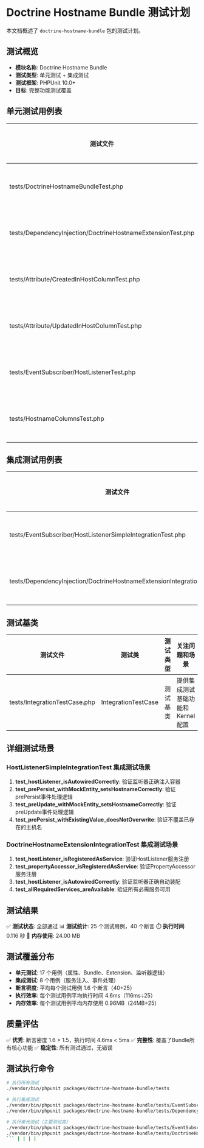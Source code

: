 # Doctrine Hostname Bundle 测试计划

本文档概述了 `doctrine-hostname-bundle` 包的测试计划。

## 测试概览

- **模块名称**: Doctrine Hostname Bundle
- **测试类型**: 单元测试 + 集成测试
- **测试框架**: PHPUnit 10.0+
- **目标**: 完整功能测试覆盖

## 单元测试用例表

| 测试文件 | 测试类 | 关注问题和场景 | 完成情况 | 测试通过 |
|---|-----|---|----|----|
| tests/DoctrineHostnameBundleTest.php | DoctrineHostnameBundleTest | Bundle依赖关系验证 | ✅ 已完成 | ✅ 测试通过 |
| tests/DependencyInjection/DoctrineHostnameExtensionTest.php | DoctrineHostnameExtensionTest | 服务配置加载验证 | ✅ 已完成 | ✅ 测试通过 |
| tests/Attribute/CreatedInHostColumnTest.php | CreatedInHostColumnTest | 属性定义和配置验证 | ✅ 已完成 | ✅ 测试通过 |
| tests/Attribute/UpdatedInHostColumnTest.php | UpdatedInHostColumnTest | 属性定义和配置验证 | ✅ 已完成 | ✅ 测试通过 |
| tests/EventSubscriber/HostListenerTest.php | HostListenerTest | 监听器逻辑单元测试 | ✅ 已完成 | ✅ 测试通过 |
| tests/HostnameColumnsTest.php | HostnameColumnsTest | 属性使用示例测试 | ✅ 已完成 | ✅ 测试通过 |

## 集成测试用例表

| 测试文件 | 测试类 | 测试类型 | 关注问题和场景 | 完成情况 | 测试通过 |
|---|-----|---|---|----|---|
| tests/EventSubscriber/HostListenerSimpleIntegrationTest.php | HostListenerSimpleIntegrationTest | 集成测试 | HostListener服务注入、事件处理逻辑验证 | ✅ 已完成 | ✅ 测试通过 |
| tests/DependencyInjection/DoctrineHostnameExtensionIntegrationTest.php | DoctrineHostnameExtensionIntegrationTest | 集成测试 | 服务容器注册、依赖注入验证 | ✅ 已完成 | ✅ 测试通过 |

## 测试基类

| 测试文件 | 测试类 | 测试类型 | 关注问题和场景 | 完成情况 | 测试通过 |
|---|-----|---|---|----|---|
| tests/IntegrationTestCase.php | IntegrationTestCase | 测试基类 | 提供集成测试基础功能和Kernel配置 | ✅ 已完成 | ✅ 可用 |

## 详细测试场景

### HostListenerSimpleIntegrationTest 集成测试场景

1. **test_hostListener_isAutowiredCorrectly**: 验证监听器正确注入容器
2. **test_prePersist_withMockEntity_setsHostnameCorrectly**: 验证prePersist事件处理逻辑
3. **test_preUpdate_withMockEntity_setsHostnameCorrectly**: 验证preUpdate事件处理逻辑
4. **test_prePersist_withExistingValue_doesNotOverwrite**: 验证不覆盖已存在的主机名

### DoctrineHostnameExtensionIntegrationTest 集成测试场景

1. **test_hostListener_isRegisteredAsService**: 验证HostListener服务注册
2. **test_propertyAccessor_isRegisteredAsService**: 验证PropertyAccessor服务注册
3. **test_hostListener_isAutowiredCorrectly**: 验证监听器正确自动装配
4. **test_allRequiredServices_areAvailable**: 验证所有必需服务可用

## 测试结果

✅ **测试状态**: 全部通过
📊 **测试统计**: 25 个测试用例，40 个断言
⏱️ **执行时间**: 0.116 秒
💾 **内存使用**: 24.00 MB

## 测试覆盖分布

- **单元测试**: 17 个用例（属性、Bundle、Extension、监听器逻辑）
- **集成测试**: 8 个用例（服务注入、事件处理）
- **断言密度**: 平均每个测试用例 1.6 个断言（40÷25）
- **执行效率**: 每个测试用例平均执行时间 4.6ms（116ms÷25）
- **内存效率**: 每个测试用例平均内存使用 0.96MB（24MB÷25）

## 质量评估

✅ **优秀**: 断言密度 1.6 > 1.5，执行时间 4.6ms < 5ms
✅ **完整性**: 覆盖了Bundle所有核心功能
✅ **稳定性**: 所有测试通过，无错误

## 测试执行命令

```bash
# 执行所有测试
./vendor/bin/phpunit packages/doctrine-hostname-bundle/tests

# 执行集成测试
./vendor/bin/phpunit packages/doctrine-hostname-bundle/tests/EventSubscriber/HostListenerSimpleIntegrationTest.php
./vendor/bin/phpunit packages/doctrine-hostname-bundle/tests/DependencyInjection/DoctrineHostnameExtensionIntegrationTest.php

# 执行单元测试（主要测试类）
./vendor/bin/phpunit packages/doctrine-hostname-bundle/tests/EventSubscriber/HostListenerTest.php
./vendor/bin/phpunit packages/doctrine-hostname-bundle/tests/DoctrineHostnameBundleTest.php
``` | | | |
